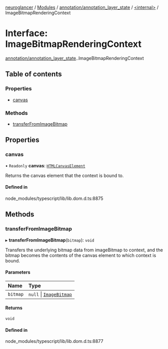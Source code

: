 [neuroglancer](../README.md) / [Modules](../modules.md) / [annotation/annotation\_layer\_state](../modules/annotation_annotation_layer_state.md) / [<internal\>](../modules/annotation_annotation_layer_state._internal_.md) / ImageBitmapRenderingContext

# Interface: ImageBitmapRenderingContext

[annotation/annotation_layer_state](../modules/annotation_annotation_layer_state.md).[<internal>](../modules/annotation_annotation_layer_state._internal_.md).ImageBitmapRenderingContext

## Table of contents

### Properties

- [canvas](annotation_annotation_layer_state._internal_.ImageBitmapRenderingContext.md#canvas)

### Methods

- [transferFromImageBitmap](annotation_annotation_layer_state._internal_.ImageBitmapRenderingContext.md#transferfromimagebitmap)

## Properties

### canvas

• `Readonly` **canvas**: [`HTMLCanvasElement`](../modules/annotation_annotation_layer_state._internal_.md#htmlcanvaselement)

Returns the canvas element that the context is bound to.

#### Defined in

node_modules/typescript/lib/lib.dom.d.ts:8875

## Methods

### transferFromImageBitmap

▸ **transferFromImageBitmap**(`bitmap`): `void`

Transfers the underlying bitmap data from imageBitmap to context, and the bitmap becomes the contents of the canvas element to which context is bound.

#### Parameters

| Name | Type |
| :------ | :------ |
| `bitmap` | ``null`` \| [`ImageBitmap`](../modules/annotation_annotation_layer_state._internal_.md#imagebitmap) |

#### Returns

`void`

#### Defined in

node_modules/typescript/lib/lib.dom.d.ts:8877
